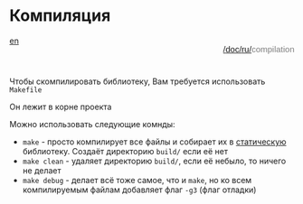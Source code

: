 # Компиляция

<div style="display: flex; justify-content: space-between; margin-bottom: 25px">
  <a href="/doc/index.md">en</a>
  <p style="text-align: right; color: gray; font-size: 15px; font-family: 'Jetbrains Mono', Arial"><a href="/README.md">/</a><a href="/doc/index.md">doc/</a><a href="/doc/ru/index.md">ru/</a>compilation</p>
</div>

Чтобы скомпилировать библиотеку, Вам требуется использовать `Makefile`

Он лежит в корне проекта

Можно использовать следующие комнды:

+ `make` - просто компилирует все файлы и собирает их в <u>статическую</u> библиотеку. Создаёт директорию `build/` если её нет
+ `make clean` - удаляет директорию `build/`, если её небыло, то ничего не делает
+ `make debug` - делает всё тоже самое, что и `make`, но ко всем компилируемым файлам добавляет флаг `-g3` (флаг отладки)